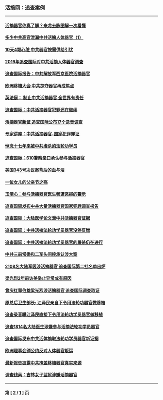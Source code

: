 ### 活摘网：追查案例
---
#### [活摘器官你真了解？来龙去脉图解一次看懂](../../pages/nf5880/n13013820.md?12010430) 
#### [多少中共高官泄漏中共活摘人体器官（1）](../../pages/nf5880/n12671234.md?12010430) 
#### [10天4颗心脏 中共器官按需供给引忧](../../pages/nf5880/n12326366.md?12010430) 
#### [2019年追查国际对中共活摘人体器官调查](../../pages/nf5880/n11917733.md?12010430) 
#### [追查国际报告：中共解放军西京医院活摘器官](../../pages/nf5880/n11838359.md?12010430) 
#### [欧洲移植大会 中共掠夺器官再成焦点](../../pages/nf5880/n11538883.md?12010430) 
#### [英法庭： 制止中共活摘器官 全世界有责任](../../pages/nf5880/n11330691.md?12010430) 
#### [追查国际：中共活摘器官犯罪还在继续](../../pages/nf5880/n11218301.md?12010430) 
#### [活摘器官新证 追查国际公布17个录音调查](../../pages/nf5880/n10897744.md?12010430) 
#### [专家讲座：中共活摘器官-国家犯罪罪证](../../pages/nf5880/n8828153.md?12010430) 
#### [悼念十七年来被中共虐杀的法轮功学员](../../pages/nf5880/n8124823.md?12010430) 
#### [追查国际：610警察亲口承认参与活摘器官](../../pages/nf5880/n8109067.md?12010430) 
#### [美国343号决议案背后的血与泪](../../pages/nf5880/n8020684.md?12010430) 
#### [一位女儿的父亲节之殇](../../pages/nf5880/n8014122.md?12010430) 
#### [玉清心：参与活摘器官医生频遭恶报的警示](../../pages/nf5880/n4637546.md?12010430) 
#### [追查国际发布中共大量活摘器官国家犯罪调查报告](../../pages/nf5880/n4613428.md?12010430) 
#### [追查国际：大陆医学论文泄中共活摘器官证据](../../pages/nf5880/n4608794.md?12010430) 
#### [追查国际：中共活摘法轮功学员器官没停反增](../../pages/nf5880/n4584075.md?12010430) 
#### [追查国际：中共活摘法轮功学员器官的屠杀仍在进行](../../pages/nf5880/n4299154.md?12010430) 
#### [中共三前常委和二军头间接承认涉大案](../../pages/nf5880/n4286244.md?12010430) 
#### [2108名大陆军医涉活摘器官 追查国际第二批名单出炉](../../pages/nf5880/n4284769.md?12010430) 
#### [梁光烈2年前访美举止异常或有原因](../../pages/nf5880/n4279686.md?12010430) 
#### [曾庆红郭伯雄梁光烈涉活摘器官 追查国际调查取证](../../pages/nf5880/n4278462.md?12010430) 
#### [原总后卫生部长: 江泽民亲自下令用法轮功器官做移植](../../pages/nf5880/n4263864.md?12010430) 
#### [追查录音曝江泽民直接下令用法轮功学员器官做移植](../../pages/nf5880/n4261268.md?12010430) 
#### [追查1814名大陆医生涉嫌参与活摘法轮功学员器官](../../pages/nf5880/n4259055.md?12010430) 
#### [追查国际发布中共活体摘取法轮功学员器官新证据](../../pages/nf5880/n4258255.md?12010430) 
#### [欧洲理事会颁公约反对人体器官贩运](../../pages/nf5880/n4206955.md?12010430) 
#### [最新报告披露中共掩盖移植器官真实来源](../../pages/nf5880/n4140084.md?12010430) 
#### [调查线索：吉林女子监狱涉嫌活摘器官](../../pages/nf5880/n4044366.md?12010430) 

---
#### 第 [ [2](./2.md?12010430) / [1](./1.md?12010430) ] 页
